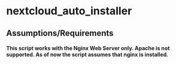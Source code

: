 # nextcloud_auto_installer

## Assumptions/Requirements
#### This script works with the <b>Nginx</b> Web Server only. Apache is not supported. As of now the script assumes that nginx is installed.
